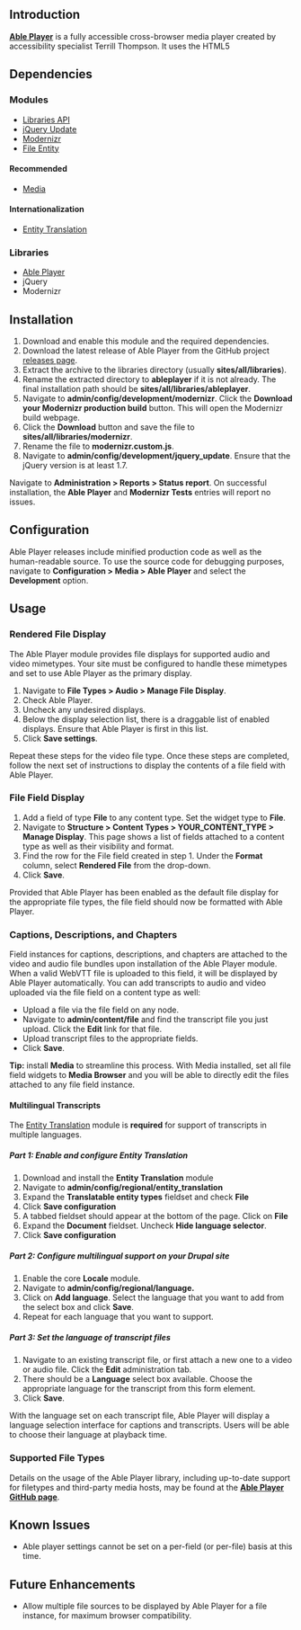 ## Introduction

**[Able Player](https://github.com/ableplayer/ableplayer)** is a fully
accessible cross-browser media player created by accessibility specialist
Terrill Thompson. It uses the HTML5 <audio> or <video> element for browsers that
support them. The Able Player module integrates the jQuery Able Player plugin as
a file formatter with support for captions, transcripts, and audio description.

## Dependencies

### Modules

*   [Libraries API](https://www.drupal.org/project/libraries)
*   [jQuery Update](https://www.drupal.org/project/jquery_update)
*   [Modernizr](https://www.drupal.org/project/modernizr)
*   [File Entity](https://www.drupal.org/project/file_entity)

#### Recommended

*   [Media](https://www.drupal.org/project/media)

#### Internationalization

*   [Entity Translation](https://www.drupal.org/project/entity_translation)

### Libraries

*   [Able Player](https://github.com/ableplayer/ableplayer)
*   jQuery
*   Modernizr

## Installation

1.  Download and enable this module and the required dependencies.
2.  Download the latest release of Able Player from the GitHub project [releases
    page](https://github.com/ableplayer/ableplayer/releases).
3.  Extract the archive to the libraries directory (usually
    **sites/all/libraries**).
4.  Rename the extracted directory to **ableplayer** if it is not already. The
    final installation path should be **sites/all/libraries/ableplayer**.
5.  Navigate to **admin/config/development/modernizr**. Click the **Download
    your Modernizr production build** button. This will open the Modernizr build
    webpage.
6.  Click the **Download** button and save the file to
    **sites/all/libraries/modernizr**.
7.  Rename the file to **modernizr.custom.js**.
8.  Navigate to **admin/config/development/jquery_update**. Ensure that the
    jQuery version is at least 1.7.

Navigate to **Administration > Reports > Status report**. On successful
installation, the **Able Player** and **Modernizr Tests** entries will report no
issues.

## Configuration

Able Player releases include minified production code as well as the
human-readable source. To use the source code for debugging purposes, navigate
to **Configuration > Media > Able Player** and select the **Development**
option.

## Usage

### Rendered File Display

The Able Player module provides file displays for supported audio and video
mimetypes. Your site must be configured to handle these mimetypes and set to use
Able Player as the primary display.

1.  Navigate to **File Types > Audio > Manage File Display**.
2.  Check Able Player.
3.  Uncheck any undesired displays.
4.  Below the display selection list, there is a draggable list of enabled
    displays. Ensure that Able Player is first in this list.
5.  Click **Save settings**.

Repeat these steps for the video file type. Once these steps are completed,
follow the next set of instructions to display the contents of a file field with
Able Player.

### File Field Display

1.  Add a field of type **File** to any content type. Set the widget type to
    **File**.
2.  Navigate to **Structure > Content Types > YOUR_CONTENT_TYPE > Manage
    Display**. This page shows a list of fields attached to a content type as
    well as their visibility and format.
3.  Find the row for the File field created in step 1\. Under the **Format**
    column, select **Rendered File** from the drop-down.
4.  Click **Save**.

Provided that Able Player has been enabled as the default file display for the
appropriate file types, the file field should now be formatted with Able Player.

### Captions, Descriptions, and Chapters

Field instances for captions, descriptions, and chapters are attached to the
video and audio file bundles upon installation of the Able Player module. When
a valid WebVTT file is uploaded to this field, it will be displayed by Able
Player automatically. You can add transcripts to audio and video uploaded via
the file field on a content type as well:

*   Upload a file via the file field on any node.
*   Navigate to **admin/content/file** and find the transcript file you just
    upload. Click the **Edit** link for that file.
*   Upload transcript files to the appropriate fields.
*   Click **Save**.

**Tip:** install **Media** to streamline this process. With Media installed,
set all file field widgets to **Media Browser** and you will be able to
directly edit the files attached to any file field instance.

#### Multilingual Transcripts

The [Entity Translation](https://drupal.org/project/entity_translation) module
is **required** for support of transcripts in multiple languages.

##### Part 1: Enable and configure Entity Translation

1.  Download and install the **Entity Translation** module
2.  Navigate to **admin/config/regional/entity_translation**
3.  Expand the **Translatable entity types** fieldset and check **File**
4.  Click **Save configuration**
5.  A tabbed fieldset should appear at the bottom of the page. Click on **File**
6.  Expand the **Document** fieldset. Uncheck **Hide language selector**.
7.  Click **Save configuration**

##### Part 2: Configure multilingual support on your Drupal site

1.  Enable the core **Locale** module.
2.  Navigate to **admin/config/regional/language.**
3.  Click on **Add language**. Select the language that you want to add from the
    select box and click **Save**.
4.  Repeat for each language that you want to support.

##### Part 3: Set the language of transcript files

1.  Navigate to an existing transcript file, or first attach a new one to a
    video or audio file. Click the **Edit** administration tab.
2.  There should be a **Language** select box available. Choose the appropriate
    language for the transcript from this form element.
3.  Click **Save**.

With the language set on each transcript file, Able Player will display a
language selection interface for captions and transcripts. Users will be able to
choose their language at playback time.

### Supported File Types

Details on the usage of the Able Player library, including up-to-date support
for filetypes and third-party media hosts, may be found at the [**Able Player
  GitHub page**](https://github.com/ableplayer/ableplayer).

## Known Issues

*   Able player settings cannot be set on a per-field (or per-file) basis at
    this time.

## Future Enhancements

*   Allow multiple file sources to be displayed by Able Player for a file
    instance, for maximum browser compatibility.
